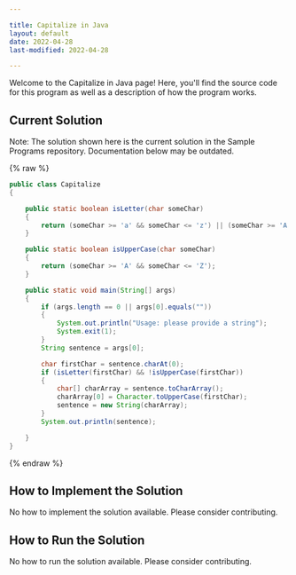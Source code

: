 ```yaml
---

title: Capitalize in Java
layout: default
date: 2022-04-28
last-modified: 2022-04-28

---
```


Welcome to the Capitalize in Java page! Here, you'll find the source code for this program as well as a description of how the program works.

## Current Solution

Note: The solution shown here is the current solution in the Sample Programs repository. Documentation below may be outdated.

{% raw %}

```Java
public class Capitalize
{

    public static boolean isLetter(char someChar)
    {
        return (someChar >= 'a' && someChar <= 'z') || (someChar >= 'A' && someChar <= 'Z');
    }

    public static boolean isUpperCase(char someChar)
    {
        return (someChar >= 'A' && someChar <= 'Z');
    }

    public static void main(String[] args)
    {
        if (args.length == 0 || args[0].equals(""))
        {
            System.out.println("Usage: please provide a string");
            System.exit(1);
        }
        String sentence = args[0];

        char firstChar = sentence.charAt(0);
        if (isLetter(firstChar) && !isUpperCase(firstChar))
        {
            char[] charArray = sentence.toCharArray();
            charArray[0] = Character.toUpperCase(firstChar);
            sentence = new String(charArray);
        }
        System.out.println(sentence);

    }
}

```

{% endraw %}

## How to Implement the Solution

No how to implement the solution available. Please consider contributing.

## How to Run the Solution

No how to run the solution available. Please consider contributing.